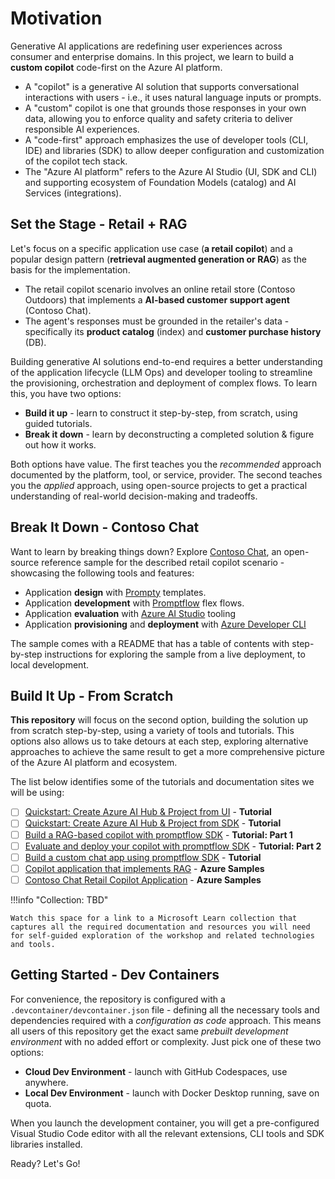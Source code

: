 # Motivation

Generative AI applications are redefining user experiences across consumer and enterprise domains. In this project, we learn to build a **custom copilot** code-first on the Azure AI platform. 

 - A "copilot" is a generative AI solution that supports conversational interactions with users - i.e., it uses natural language inputs or prompts. 
 - A "custom" copilot is one that grounds those responses in your own data, allowing you to enforce quality and safety criteria to deliver responsible AI experiences.
 - A "code-first" approach emphasizes the use of developer tools (CLI, IDE) and libraries (SDK) to allow deeper configuration and customization of the copilot tech stack.
 - The "Azure AI platform" refers to the Azure AI Studio (UI, SDK and CLI) and supporting ecosystem of Foundation Models (catalog) and AI Services (integrations).

## Set the Stage - Retail + RAG
Let's focus on a specific application use case (**a retail copilot**) and a popular design pattern (**retrieval augmented generation or RAG**) as the basis for the implementation.

 - The retail copilot scenario involves an online retail store (Contoso Outdoors) that implements a **AI-based customer support agent** (Contoso Chat). 
 - The agent's responses must be grounded in the retailer's data - specifically its **product catalog** (index) and **customer purchase history** (DB).

Building generative AI solutions end-to-end requires a better understanding of the application lifecycle (LLM Ops) and developer tooling to streamline the provisioning, orchestration and deployment of complex flows. To learn this, you have two options:

 - **Build it up** - learn to construct it step-by-step, from scratch, using guided tutorials.
 - **Break it down** - learn by deconstructing a completed solution & figure out how it works.

Both options have value. The first teaches you the _recommended_ approach documented by the platform, tool, or service, provider. The second teaches you the _applied_ approach, using open-source projects to get a practical understanding of real-world decision-making and tradeoffs.

## Break It Down - Contoso Chat

Want to learn by breaking things down? Explore [Contoso Chat](https://aka.ms/aitour/contoso-chat), an open-source reference sample for the described retail copilot scenario - showcasing the following tools and features:

 - Application **design** with [Prompty](https://prompty.ai) templates.
 - Application **development** with [Promptflow](https://aka.ms/promptflow) flex flows.
 - Application **evaluation** with [Azure AI Studio](https://aka.ms/promptflow) tooling
 - Application **provisioning** and **deployment**  with [Azure Developer CLI](https://aka.ms/azd)

The sample comes with a README that has a table of contents with step-by-step instructions for exploring the sample from a live deployment, to local development.

## Build It Up - From Scratch

**This repository** will focus on the second option, building the solution up from scratch step-by-step, using a variety of tools and tutorials. This options also allows us to take detours at each step, exploring alternative approaches to achieve the same result to get a more comprehensive picture of the Azure AI platform and ecosystem.

The list below identifies some of the tutorials and documentation sites we will be using:

- [ ] [Quickstart: Create Azure AI Hub & Project from UI](https://learn.microsoft.com/en-us/azure/ai-studio/quickstarts/get-started-playground) - **Tutorial**
- [ ] [Quickstart: Create Azure AI Hub & Project from SDK](https://learn.microsoft.com/en-us/azure/ai-studio/how-to/develop/create-hub-project-sdk?tabs=python) - **Tutorial**
- [ ] [Build a RAG-based copilot with promptflow SDK](https://learn.microsoft.com/en-us/azure/ai-studio/tutorials/copilot-sdk-build-rag?tabs=azure-portal) - **Tutorial: Part 1**
- [ ] [Evaluate and deploy your copilot with promptflow SDK](https://learn.microsoft.com/en-us/azure/ai-studio/tutorials/copilot-sdk-evaluate-deploy) - **Tutorial: Part 2**
- [ ] [Build a custom chat app using promptflow SDK](https://learn.microsoft.com/en-us/azure/ai-studio/quickstarts/get-started-code?tabs=macos) - **Tutorial**
- [ ] [Copilot application that implements RAG](https://github.com/Azure-Samples/rag-data-openai-python-promptflow) - **Azure Samples**
- [ ] [Contoso Chat Retail Copilot Application](https://github.com/Azure-Samples/contoso-chat) - **Azure Samples**

!!!info "Collection: TBD"

    Watch this space for a link to a Microsoft Learn collection that captures all the required documentation and resources you will need for self-guided exploration of the workshop and related technologies and tools.
    
## Getting Started - Dev Containers

For convenience, the repository is configured with a `.devcontainer/devcontainer.json` file - defining all the necessary tools and dependencies required with a _configuration as code_ approach. This means all users of this repository get the exact same _prebuilt development environment_ with no added effort or complexity. Just pick one of these two options:

 - **Cloud Dev Environment** - launch with GitHub Codespaces, use anywhere.
 - **Local Dev Environment** - launch with Docker Desktop running, save on quota.

When you launch the development container, you will get a pre-configured Visual Studio Code editor with all the relevant extensions, CLI tools and SDK libraries installed.

Ready? Let's Go!